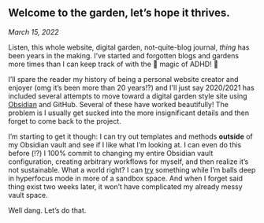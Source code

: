 ## Welcome to the garden, let’s hope it thrives.
*March 15, 2022*

Listen, this whole website, digital garden, not-quite-blog journal, *thing* has been years in the making. I’ve started and forgotten blogs and gardens more times than I can keep track of with the 🌈 magic of ADHD! 🙌

I’ll spare the reader my history of being a personal website creator and enjoyer (omg it’s been more than 20 years!?) and I'll just say 2020/2021 has included several attempts to move toward a digital garden style site using [Obsidian](https://obsidian.md/) and GitHub. Several of these have worked beautifully! The problem is I usually get sucked into the more insignificant details and then forget to come back to the project.

I’m starting to get it though: I can try out templates and methods **outside** of my Obsidian vault and see if I like what I’m looking at. I can even do this before (⁉️) I 100% commit to changing my entire Obsidian vault configuration, creating arbitrary workflows for myself, and then realize it’s not sustainable. What a world right? I can <ins>try</ins> something while I’m balls deep in hyperfocus mode in more of a sandbox space. And when I forget said thing exist two weeks later, it won’t have complicated my already messy vault space. 

Well dang. Let’s do that.
